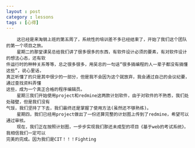 ```yaml
---
layout : post
category : lessons
tags : [心得]
---
```

        这已经是来淘钢上班的第五周了，系统性的培训差不多已经结束了，开始了我们这个团队的第一个项目之旅。
        星期二的那堂课吴总给我们讲了很多很多的东西，有软件设计必须的要素，有对软件设计的想法心态，还有软
    件运行时的种种关系等等，总之很多很多，用吴总的一句话“很多搞编程的人一辈子都没有搞懂这些”，说心里话，
    真正听懂了的只是其中很少的一部分，但是我不会因为这个就放弃，我会通过自己的会议纪要，通过查找资料弄懂
    这些，成为一个真正合格的程序编辑员。
        星期三我们开始使用project和redmine这两款计划软件，由于对软件的不熟悉，我们处处碰壁，但是我们没有
    气馁，我们坚持了下去，我们最终还是掌握了使用方法(虽然还不够熟练)。
        星期四，我们已经用project做出了一份还算完整的计划图上传到了redmine，希望可以通过审核。
        现在，我们正在按照计划图，一步步实现我们那还未成型的项目《基于web的考试系统》，我相信我们一定可以
    完美的完成。因为我们是CIT！！！Fighting